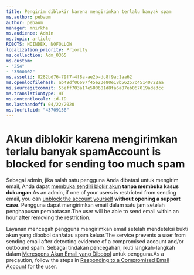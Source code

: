 ```yaml
---
title: Pengirim diblokir karena mengirimkan terlalu banyak spam
ms.author: pebaum
author: pebaum
manager: mnirkhe
ms.audience: Admin
ms.topic: article
ROBOTS: NOINDEX, NOFOLLOW
localization_priority: Priority
ms.collection: Adm_O365
ms.custom:
- "254"
- "3500002"
ms.assetid: 8282bd76-79f7-4f8a-ae2b-dc8f9ac1aa62
ms.openlocfilehash: ab49df06697f45e23e80e18b56257c45140722aa
ms.sourcegitcommit: 55eff703a17e500681d8fa6a87eb067019ade3cc
ms.translationtype: HT
ms.contentlocale: id-ID
ms.lasthandoff: 04/22/2020
ms.locfileid: "43709158"
---
```

# <a name="account-is-blocked-for-sending-too-much-spam"></a><span data-ttu-id="9cef6-102">Akun diblokir karena mengirimkan terlalu banyak spam</span><span class="sxs-lookup"><span data-stu-id="9cef6-102">Account is blocked for sending too much spam</span></span>

<span data-ttu-id="9cef6-103">Sebagai admin, jika salah satu pengguna Anda dibatasi untuk mengirim email, Anda dapat [membuka sendiri blokir akun](https://protection.office.com/?hash=/restrictedusers) **tanpa membuka kasus dukungan**.</span><span class="sxs-lookup"><span data-stu-id="9cef6-103">As an admin, if one of your users is restricted from sending email, you can [unblock the account yourself](https://protection.office.com/?hash=/restrictedusers) **without opening a support case**.</span></span> <span data-ttu-id="9cef6-104">Pengguna dapat mengirimkan email dalam satu jam setelah penghapusan pembatasan.</span><span class="sxs-lookup"><span data-stu-id="9cef6-104">The user will be able to send email within an hour after removing the restriction.</span></span>

<span data-ttu-id="9cef6-105">Layanan mencegah pengguna mengirimkan email setelah mendeteksi bukti akun yang dibobol dan/atau spam keluar.</span><span class="sxs-lookup"><span data-stu-id="9cef6-105">The service prevents a user from sending email after detecting evidence of a compromised account and/or outbound spam.</span></span> <span data-ttu-id="9cef6-106">Sebagai tindakan pencegahan, ikuti langkah-langkah dalam [Merespons Akun Email yang Dibobol](https://docs.microsoft.com/office365/securitycompliance/responding-to-a-compromised-email-account) untuk pengguna.</span><span class="sxs-lookup"><span data-stu-id="9cef6-106">As a precaution, follow the steps in [Responding to a Compromised Email Account](https://docs.microsoft.com/office365/securitycompliance/responding-to-a-compromised-email-account) for the user.</span></span>
